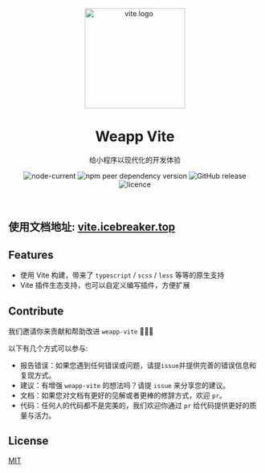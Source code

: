 <div align="center">
  <a href="https://vite.icebreaker.top">
    <img width="200" height="200" hspace="10" src="https://vite.icebreaker.top/logo.png" alt="vite logo" />
  </a>
  <h1>Weapp Vite</h1>
  <p>
    给小程序以现代化的开发体验
  </p>
  <img src="https://img.shields.io/node/v/weapp-vite" alt="node-current" />
  <img src="https://img.shields.io/npm/dependency-version/weapp-vite/peer/vite" alt="npm peer dependency version" />
  <img src="https://img.shields.io/github/v/release/weapp-vite/weapp-vite" alt="GitHub release" />
  <img src="https://img.shields.io/npm/l/weapp-vite" alt="licence" />
</div>

<p>&nbsp;</p>

## 使用文档地址: [vite.icebreaker.top](https://vite.icebreaker.top)

## Features

- 使用 Vite 构建，带来了 `typescript` / `scss` / `less` 等等的原生支持
- Vite 插件生态支持，也可以自定义编写插件，方便扩展

## Contribute

我们邀请你来贡献和帮助改进 `weapp-vite` 💚💚💚

以下有几个方式可以参与:

- 报告错误：如果您遇到任何错误或问题，请提`issue`并提供完善的错误信息和复现方式。
- 建议：有增强 `weapp-vite` 的想法吗？请提 `issue` 来分享您的建议。
- 文档：如果您对文档有更好的见解或者更棒的修辞方式，欢迎 `pr`。
- 代码：任何人的代码都不是完美的，我们欢迎你通过 `pr` 给代码提供更好的质量与活力。

## License

[MIT](./LICENSE)
